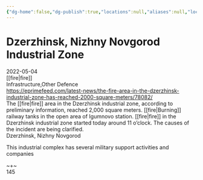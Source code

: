 ```yaml
---
{"dg-home":false,"dg-publish":true,"locations":null,"aliases":null,"location":null,"title":"Dzerzhinsk, Nizhny Novgorod Industrial Zone","tag":null,"date":null,"permalink":"/dzerzhinsk-nizhny-novgorod-industrial-zone/","dgHomeLink":true,"dgPassFrontmatter":true}
---
```



# Dzerzhinsk, Nizhny Novgorod Industrial Zone

2022-05-04  
[[fire|fire]]  
Infrastructure,Other Defence  
https://eprimefeed.com/latest-news/the-fire-area-in-the-dzerzhinsk-industrial-zone-has-reached-2000-square-meters/78082/  
The [[fire|fire]] area in the Dzerzhinsk industrial zone, according to preliminary information, reached 2,000 square meters. [[fire|Burning]] railway tanks in the open area of ​​Igumnovo station. [[fire|fire]] in the Dzerzhinsk industrial zone started today around 11 o’clock. The causes of the incident are being clarified.  
Dzerzhinsk, Nizhny Novgorod

This industrial complex has several military support activities and companies

~+~  
145
